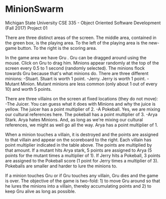 # MinionSwarm

Michigan State University
CSE 335 - Object Oriented Software Development (Fall 2017)
Project 01

There are three distinct areas of the screen. The middle area, contained in the green box, is the playing area. To the left of the playing area is the new-game button. To the right is the scoring area. 

In the game area we have Gru . Gru can be dragged around using the mouse. Click on Gru to drag him. Minions appear randomly at the top of the screen every 0.5 to 1 second (randomly selected). The minions flock towards Gru because that's what minions do. There are three different minions:
    -Stuart. Stuart is worth 1 point.
    -Jerry. Jerry is worth 1 point.
    -Mutant Minion. Mutant minions are less common (only about 1 out of every 10) and worth 5 points.

There are three villains on the screen at fixed locations (they do not move):
  -The Juicer. You can guess what it does with Minions and why the juice is yellow. The juicer has a point multiplier of 2.
  -A Pokeball. Yes, we are mixing our cultural references here. The pokeball has a point multiplier of 3.
  -Arya Stark. Arya hates Minions. And, as long as we're mixing our cultural references, we might as well go all the way. Arya has a point    multiplier of 1.
  
When a minion touches a villain, it is destroyed and the points are assigned to that villain and appear on the scoreboard to the right. Each villain has point multiplier indicated in the table above. The points are multiplied by that amount. If a mutant hits Arya stark, 5 points are assigned to Arya (5 points for the mutant times a multiplier of 1). If Jerry hits a Pokeball, 3 points are assigned to the Pokeball score (1 point for Jerry times a multiplier of 3). Pokeballs are smaller and harder to lure the minions to.

If a minion touches Gru or if Gru touches any villain, Gru dies and the game is over. The objective of the game is two-fold: 1) to move Gru around so that he lures the minions into a villain, thereby accumulating points and 2) to keep Gru alive as long as possible.




